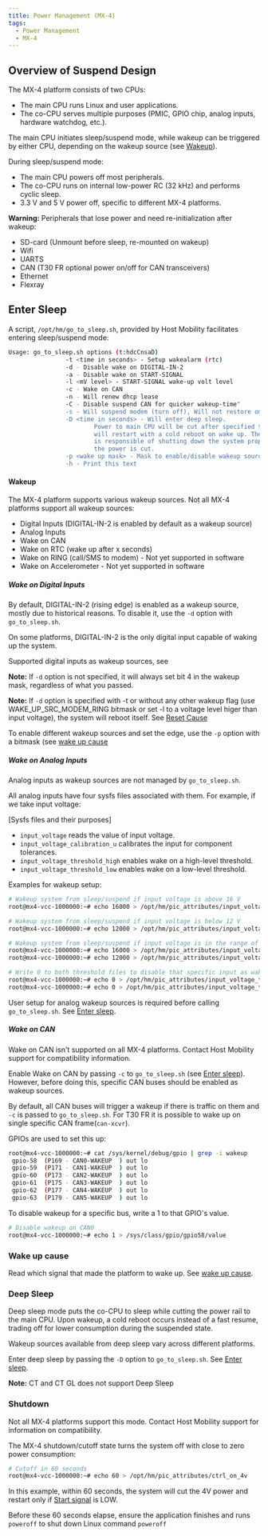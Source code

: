 ```yaml
---
title: Power Management (MX-4)
tags:
  - Power Management
  - MX-4
---
```


## Overview of Suspend Design

The MX-4 platform consists of two CPUs:

- The main CPU runs Linux and user applications.
- The co-CPU serves multiple purposes (PMIC, GPIO chip, analog inputs, hardware watchdog, etc.).

The main CPU initiates sleep/suspend mode, while wakeup can be triggered by either CPU, depending on the wakeup source (see [Wakeup](#wakeup)).

During sleep/suspend mode:

- The main CPU powers off most peripherals.
- The co-CPU runs on internal low-power RC (32 kHz) and performs cyclic sleep.
- 3.3 V and 5 V power off, specific to different MX-4 platforms.

**Warning:** Peripherals that lose power and need re-initialization after wakeup:

- SD-card (Unmount before sleep, re-mounted on wakeup)
- Wifi
- UARTS
- CAN (T30 FR optional power on/off for CAN transceivers)
- Ethernet
- Flexray

## Enter Sleep

A script, `/opt/hm/go_to_sleep.sh`, provided by Host Mobility facilitates entering sleep/suspend mode:

```bash
Usage: go_to_sleep.sh options (t:hdcCnsaD)
                -t <time in seconds> - Setup wakealarm (rtc)
                -d - Disable wake on DIGITAL-IN-2
                -a - Disable wake on START-SIGNAL
                -l <mV level> - START-SIGNAL wake-up volt level
                -c - Wake on CAN
                -n - Will renew dhcp lease
                -C - Disable suspend CAN for quicker wakeup-time"
                -s - Will suspend modem (turn off), Will not restore on wake up
                -D <time in seconds> - Will enter deep sleep.
                        Power to main CPU will be cut after specified time and it
                        will restart with a cold reboot on wake up. The application
                        is responsible of shutting down the system properly before
                        the power is cut.
                -p <wake up mask> - Mask to enable/disable wakeup sources
                -h - Print this text
```

#### Wakeup

The MX-4 platform supports various wakeup sources. Not all MX-4 platforms support all wakeup sources:

- Digital Inputs (DIGITAL-IN-2 is enabled by default as a wakeup source)
- Analog Inputs
- Wake on CAN
- Wake on RTC (wake up after x seconds)
- Wake on RING (call/SMS to modem) - Not yet supported in software
- Wake on Accelerometer - Not yet supported in software

##### Wake on Digital Inputs

By default, DIGITAL-IN-2 (rising edge) is enabled as a wakeup source, mostly due to historical reasons. To disable it, use the `-d` option with `go_to_sleep.sh`.

On some platforms, DIGITAL-IN-2 is the only digital input capable of waking up the system.

Supported digital inputs as wakeup sources, see [](../interfaces/mx4/digital_io.md#list-of-ios)

**Note:** If `-d` option is not specified, it will always set bit 4 in the wakeup mask, regardless of what you passed.

**Note:** If `-d` option is specified with -t or without any other wakeup flag (use WAKE_UP_SRC_MODEM_RING bitmask or set -l to a voltage level higer than input voltage), the system will reboot itself. See [Reset Cause](reset_cause.md)

To enable different wakeup sources and set the edge, use the `-p` option with a bitmask (see [wake up cause](wake_up_cause.md)

##### Wake on Analog Inputs

Analog inputs as wakeup sources are not managed by `go_to_sleep.sh`.

All analog inputs have four sysfs files associated with them. For example, if we take input voltage:

[Sysfs files and their purposes]

- `input_voltage` reads the value of input voltage.
- `input_voltage_calibration_u` calibrates the input for component tolerances.
- `input_voltage_threshold_high` enables wake on a high-level threshold.
- `input_voltage_threshold_low` enables wake on a low-level threshold.

Examples for wakeup setup:

```bash
# Wakeup system from sleep/suspend if input voltage is above 16 V
root@mx4-vcc-1000000:~# echo 16000 > /opt/hm/pic_attributes/input_voltage_threshold_high
```

```bash
# Wakeup system from sleep/suspend if input voltage is below 12 V
root@mx4-vcc-1000000:~# echo 12000 > /opt/hm/pic_attributes/input_voltage_threshold_low
```

```bash
# Wakeup system from sleep/suspend if input voltage is in the range of 12-16 V
root@mx4-vcc-1000000:~# echo 16000 > /opt/hm/pic_attributes/input_voltage_threshold_high
root@mx4-vcc-1000000:~# echo 12000 > /opt/hm/pic_attributes/input_voltage_threshold_low
```

```bash
# Write 0 to both threshold files to disable that specific input as wakeup source
root@mx4-vcc-1000000:~# echo 0 > /opt/hm/pic_attributes/input_voltage_threshold_high
root@mx4-vcc-1000000:~# echo 0 > /opt/hm/pic_attributes/input_voltage_threshold_low
```
User setup for analog wakeup sources is required before calling `go_to_sleep.sh`. See [Enter sleep](#enter-sleep).

##### Wake on CAN

Wake on CAN isn't supported on all MX-4 platforms. Contact Host Mobility support for compatibility information.

Enable Wake on CAN by passing `-c` to `go_to_sleep.sh` (see [Enter sleep](#enter-sleep)). However, before doing this, specific CAN buses should be enabled as wakeup sources.

By default, all CAN buses will trigger a wakeup if there is traffic on them and `-c` is passed to `go_to_sleep.sh`. For T30 FR it is possible to wake up on single specific CAN frame(`can-xcvr`).

GPIOs are used to set this up:

```bash
root@mx4-vcc-1000000:~# cat /sys/kernel/debug/gpio | grep -i wakeup
 gpio-58  (P169 - CAN0-WAKEUP  ) out lo
 gpio-59  (P171 - CAN1-WAKEUP  ) out lo
 gpio-60  (P173 - CAN2-WAKEUP  ) out lo
 gpio-61  (P175 - CAN3-WAKEUP  ) out lo
 gpio-62  (P177 - CAN4-WAKEUP  ) out lo
 gpio-63  (P179 - CAN5-WAKEUP  ) out lo
```

To disable wakeup for a specific bus, write a 1 to that GPIO's value.

```bash
# Disable wakeup on CAN0
root@mx4-vcc-1000000:~# echo 1 > /sys/class/gpio/gpio58/value

```

### Wake up cause

Read which signal that made the platform to wake up. See [wake up cause](wake_up_cause.md).

### Deep Sleep

Deep sleep mode puts the co-CPU to sleep while cutting the power rail to the main CPU. Upon wakeup, a cold reboot occurs instead of a fast resume, trading off for lower consumption during the suspended state.

Wakeup sources available from deep sleep vary across different platforms.

Enter deep sleep by passing the `-D` option to `go_to_sleep.sh`. See [Enter sleep](#enter-sleep).

**Note:** CT and CT GL does not support Deep Sleep

### Shutdown

Not all MX-4 platforms support this mode. Contact Host Mobility support for information on compatibility.

The MX-4 shutdown/cutoff state turns the system off with close to zero power consumption:

```bash
# Cutoff in 60 seconds
root@mx4-vcc-1000000:~# echo 60 > /opt/hm/pic_attributes/ctrl_on_4v
```

In this example, within 60 seconds, the system will cut the 4V power and restart only if [Start signal](../../interfaces/mx4/start_signal.md) is LOW.

Before these 60 seconds elapse, ensure the application finishes and runs `poweroff` to shut down Linux command `poweroff`